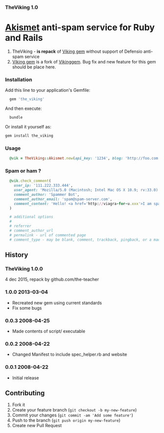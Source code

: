 ### TheViking 1.0

[Akismet](https://akismet.com/) anti-spam service for Ruby and Rails
====

1. TheViking - **is repack** of [Viking gem](https://github.com/dimelo/viking) without support of Defensio anti-spam service
2. [Viking gem](https://github.com/dimelo/viking) is a fork of [Vikinggem](https://rubygems.org/gems/vikinggem). Bug fix and new feature for this gem should be place here.

### Installation

Add this line to your application's Gemfile:

```ruby
  gem 'the_viking'
```

And then execute:

```sh
  bundle
```

Or install it yourself as:

```sh
gem install the_viking
```

### Usage

```ruby
  @vik = TheViking::Akismet.new(api_key: '1234', blog: 'http://foo.com')
```

### Spam or ham ?

```ruby
  @vik.check_comment(
    user_ip: '111.222.333.444',
    user_agent: 'Mozilla/5.0 (Macintosh; Intel Mac OS X 10.9; rv:33.0) Gecko/20100101 Firefox/33.0',
    comment_author: 'Spammer Bot',
    comment_author_email: 'spam@spam-server.com',
    comment_content: 'Hello! <a href='http://viagra-for-u.xxx'>I am spammer! Click it!</a>'
  )

  # additional options
  #
  # referrer
  # comment_author_url
  # permalink - url of commented page
  # comment_type - may be blank, comment, trackback, pingback, or a made up value like
```

## History

### TheViking 1.0.0

4 dec 2015, repack by github.com/the-teacher

### 1.0.0 2013-03-04

* Recreated new gem using current standards
* Fix some bugs

### 0.0.3 2008-04-25

* Made contents of script/ executable

### 0.0.2 2008-04-22

* Changed Manifest to include spec_helper.rb and website

### 0.0.1 2008-04-22

* Initial release

## Contributing

1. Fork it
2. Create your feature branch (`git checkout -b my-new-feature`)
3. Commit your changes (`git commit -am 'Add some feature'`)
4. Push to the branch (`git push origin my-new-feature`)
5. Create new Pull Request
